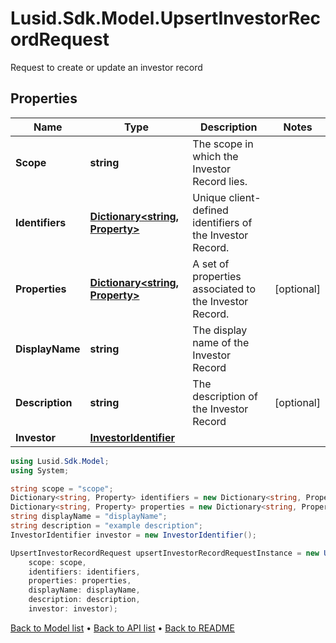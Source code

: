 # Lusid.Sdk.Model.UpsertInvestorRecordRequest
Request to create or update an investor record

## Properties

Name | Type | Description | Notes
------------ | ------------- | ------------- | -------------
**Scope** | **string** | The scope in which the Investor Record lies. | 
**Identifiers** | [**Dictionary&lt;string, Property&gt;**](Property.md) | Unique client-defined identifiers of the Investor Record. | 
**Properties** | [**Dictionary&lt;string, Property&gt;**](Property.md) | A set of properties associated to the Investor Record. | [optional] 
**DisplayName** | **string** | The display name of the Investor Record | 
**Description** | **string** | The description of the Investor Record | [optional] 
**Investor** | [**InvestorIdentifier**](InvestorIdentifier.md) |  | 

```csharp
using Lusid.Sdk.Model;
using System;

string scope = "scope";
Dictionary<string, Property> identifiers = new Dictionary<string, Property>();
Dictionary<string, Property> properties = new Dictionary<string, Property>();
string displayName = "displayName";
string description = "example description";
InvestorIdentifier investor = new InvestorIdentifier();

UpsertInvestorRecordRequest upsertInvestorRecordRequestInstance = new UpsertInvestorRecordRequest(
    scope: scope,
    identifiers: identifiers,
    properties: properties,
    displayName: displayName,
    description: description,
    investor: investor);
```

[Back to Model list](../README.md#documentation-for-models) &#8226; [Back to API list](../README.md#documentation-for-api-endpoints) &#8226; [Back to README](../README.md)

